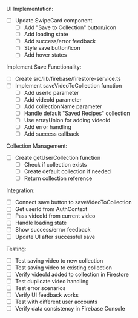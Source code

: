 UI Implementation:

- [ ] Update SwipeCard component
  - [ ] Add "Save to Collection" button/icon
  - [ ] Add loading state
  - [ ] Add success/error feedback
  - [ ] Style save button/icon
  - [ ] Add hover states

Implement Save Functionality:

- [ ] Create src/lib/firebase/firestore-service.ts
- [ ] Implement saveVideoToCollection function
  - [ ] Add userId parameter
  - [ ] Add videoId parameter
  - [ ] Add collectionName parameter
  - [ ] Handle default "Saved Recipes" collection
  - [ ] Use arrayUnion for adding videoId
  - [ ] Add error handling
  - [ ] Add success callback

Collection Management:

- [ ] Create getUserCollection function
  - [ ] Check if collection exists
  - [ ] Create default collection if needed
  - [ ] Return collection reference

Integration:

- [ ] Connect save button to saveVideoToCollection
- [ ] Get userId from AuthContext
- [ ] Pass videoId from current video
- [ ] Handle loading state
- [ ] Show success/error feedback
- [ ] Update UI after successful save

Testing:

- [ ] Test saving video to new collection
- [ ] Test saving video to existing collection
- [ ] Verify videoId added to collection in Firestore
- [ ] Test duplicate video handling
- [ ] Test error scenarios
- [ ] Verify UI feedback works
- [ ] Test with different user accounts
- [ ] Verify data consistency in Firebase Console
